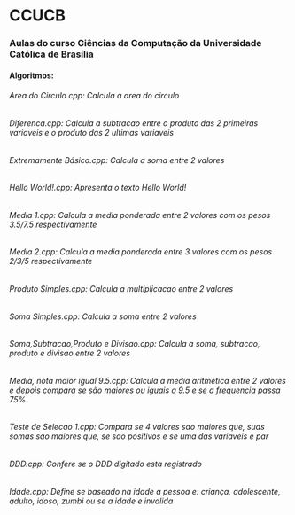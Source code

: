 # CCUCB
### Aulas do curso Ciências da Computação da Universidade Católica de Brasília<br />
#### Algoritmos:
###### Area do Circulo.cpp: Calcula a area do circulo
###### Diferenca.cpp: Calcula a subtracao entre o produto das 2 primeiras variaveis e o produto das 2 ultimas variaveis
###### Extremamente Básico.cpp: Calcula a soma entre 2 valores
###### Hello World!.cpp: Apresenta o texto Hello World!
###### Media 1.cpp: Calcula a media ponderada entre 2 valores com os pesos 3.5/7.5 respectivamente
###### Media 2.cpp: Calcula a media ponderada entre 3 valores com os pesos 2/3/5 respectivamente
###### Produto Simples.cpp: Calcula a multiplicacao entre 2 valores
###### Soma Simples.cpp: Calcula a soma entre 2 valores
###### Soma,Subtracao,Produto e Divisao.cpp: Calcula a soma, subtracao, produto e divisao entre 2 valores
###### Media, nota maior igual 9.5.cpp: Calcula a media aritmetica entre 2 valores e depois compara se são maiores ou iguais a 9.5 e se a frequencia passa 75%
###### Teste de Selecao 1.cpp: Compara se 4 valores sao maiores que, suas somas sao maiores que, se sao positivos e se uma das variaveis e par
###### DDD.cpp: Confere se o DDD digitado esta registrado
###### Idade.cpp: Define se baseado na idade a pessoa e: criança, adolescente, adulto, idoso, zumbi ou se a idade e invalida
